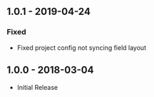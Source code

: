 ## 1.0.1 - 2019-04-24
### Fixed
- Fixed project config not syncing field layout

## 1.0.0 - 2018-03-04
- Initial Release